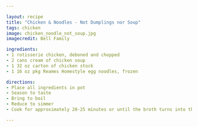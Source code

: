 ```yaml
---

layout: recipe
title: "Chicken & Noodles - Not Dumplings nor Soup"
tags: chicken
image: chicken_noodle_not_soup.jpg
imagecredit: Bell Family

ingredients:
- 1 rotisserie chicken, deboned and chopped
- 2 cans cream of chicken soup
- 1 32 oz carton of chicken stock
- 1 16 oz pkg Reames Homestyle egg noodles, frozen

directions:
- Place all ingredients in pot
- Season to taste
- Bring to boil
- Reduce to simmer
- Cook for approximately 20-25 minutes or until the broth turns into the consistency of a gravy

---
```

